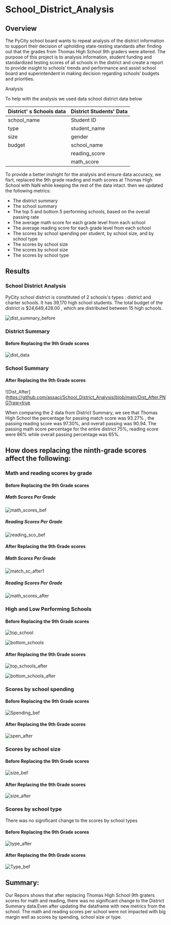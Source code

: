 # School_District_Analysis

## Overview 

The PyCity school board wants to repeat analysis of the district information to support their decision of upholding state-testing standards after finding out that the grades from Thomas High School 9th graders were altered. 
The purpose of this project is to analysis information, student funding and standardized testing scores of all schools in the district and create a report to provide insight to schools’ trends and performance and assist school board and superintendent in making decision regarding schools’ budgets and priorities. 

Analysis

To help with the analysis we used data school district data below

| District' s Schools data | District Students' Data |
|--------------|---------------|                
|school_name   | Student ID    |
| type         | student_name  |
| size         | gender        |
| budget       | school_name   |
|              |reading_score  | 
|              | math_score    |

To provide a better inshight for the analysis and ensure data accuracy, we fisrt, replaced the 9th grade reading and math scores at Thomas High School with NaN while keeping the rest of the data intact. then we updated the following metrics:

- The district summary
- The school summary
- The top 5 and bottom 5 performing schools, based on the overall passing rate
- The average math score for each grade level from each school
- The average reading score for each grade level from each school
- The scores by school spending per student, by school size, and by school type
- The scores by school size
- The scores by school size
- The scores by school type

## Results

### School District Analysis
PyCity school district is constituted of 2 schools's types : district and charter schools. It has 39,170 high school students. The total budget of the district is $24,649,428.00 , which are distributed between 15 high schools.  

![dist_summary_before](https://github.com/assaci/School_District_Analysis/blob/main/dist_summary_before.PNG?raw=true)

### District Summary

#### Before Replacing the 9th Grade scores

![dist_data](https://github.com/assaci/School_District_Analysis/blob/main/dist_data.PNG?raw=true)

### School Summary

#### After Replacing the 9th Grade scores

![Dist_After](https://github.com/assaci/School_District_Analysis/blob/main/Dist_After.PNG?raw=true

When comparing the 2 data from District Summary, we see that Thomas High School the percentage for passing match score was 93.27% , the passing reading score was 97.30%, and overall passing was 90.94. The passing math score percentage for the entire district 75%,  reading score were 86% while overall passing percentage was 65%.

## How does replacing the ninth-grade scores affect the following:

### Math and reading scores by grade

#### Before Replacing the 9th Grade scores

##### Math Scores Per Grade

![math_scores_bef](https://github.com/assaci/School_District_Analysis/blob/main/math_scores_bef.PNG?raw=true)

##### Reading Scores Per Grade

![reading_sco_bef](https://github.com/assaci/School_District_Analysis/blob/main/reading_sco_bef.PNG?raw=true)

#### After Replacing the 9th Grade scores

##### Math Scores Per Grade

![match_sc_after1](https://github.com/assaci/School_District_Analysis/blob/main/match_sc_after1.PNG?raw=true)

##### Reading Scores Per Grade

![math_scores_after](https://github.com/assaci/School_District_Analysis/blob/main/math_scores_after.PNG?raw=true)


### High and Low Performing Schools

#### Before Replacing the 9th Grade scores

![top_school](https://github.com/assaci/School_District_Analysis/blob/main/top_school.PNG?raw=true)

![bottom_schools](https://github.com/assaci/School_District_Analysis/blob/main/bottom_schools.PNG?raw=true)

#### After Replacing the 9th Grade scores

![top_schools_after](https://github.com/assaci/School_District_Analysis/blob/main/top_schools_after.PNG?raw=true)

![bottom_schools_after](https://github.com/assaci/School_District_Analysis/blob/main/bottom_schools_after.PNG?raw=true)

### Scores by school spending

#### Before Replacing the 9th Grade scores

![Spending_bef](https://github.com/assaci/School_District_Analysis/blob/main/Spending_bef.PNG?raw=true)

#### After Replacing the 9th Grade scores

![spen_after](https://github.com/assaci/School_District_Analysis/blob/main/spen_after.PNG?raw=true)


### Scores by school size

#### Before Replacing the 9th Grade scores

![size_bef](https://github.com/assaci/School_District_Analysis/blob/main/size_bef.PNG?raw=true)

#### After Replacing the 9th Grade scores

![size_after](https://github.com/assaci/School_District_Analysis/blob/main/size_after.PNG?raw=true)

### Scores by school type

There was no significant change to the scores by school types

#### Before Replacing the 9th Grade scores

![type_after](https://github.com/assaci/School_District_Analysis/blob/main/type_after.PNG?raw=true)

#### After Replacing the 9th Grade scores

![Type_bef](https://github.com/assaci/School_District_Analysis/blob/main/Type_bef.PNG?raw=true)

## Summary: 

Our Repors shows that after replacing Thomas High School 9th graters scores for math and reading, there was no significant change to the District Summary data.Even after updating the dataframe with new metrics from the school. The math and reading scores per school were not impacted with big margin  well as scores by spending, school size or type. 








